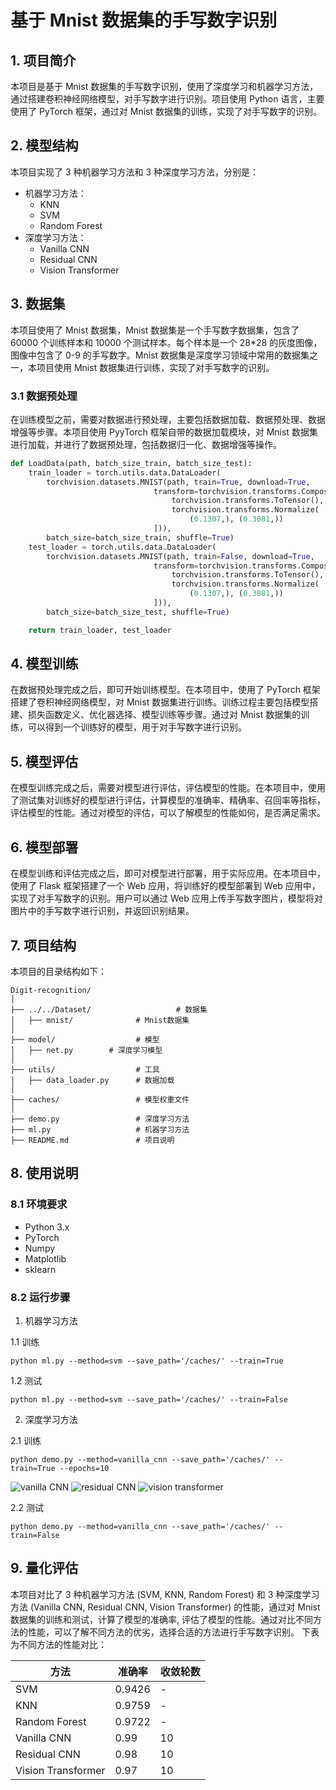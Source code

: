# 基于 Mnist 数据集的手写数字识别

## 1. 项目简介

本项目是基于 Mnist 数据集的手写数字识别，使用了深度学习和机器学习方法，通过搭建卷积神经网络模型，对手写数字进行识别。项目使用 Python 语言，主要使用了 PyTorch 框架，通过对 Mnist 数据集的训练，实现了对手写数字的识别。

## 2. 模型结构

本项目实现了 3 种机器学习方法和 3 种深度学习方法，分别是：

- 机器学习方法：
  - KNN
  - SVM
  - Random Forest
- 深度学习方法：
  - Vanilla CNN
  - Residual CNN
  - Vision Transformer

## 3. 数据集

本项目使用了 Mnist 数据集，Mnist 数据集是一个手写数字数据集，包含了 60000 个训练样本和 10000 个测试样本。每个样本是一个 28\*28 的灰度图像，图像中包含了 0-9 的手写数字。Mnist 数据集是深度学习领域中常用的数据集之一，本项目使用 Mnist 数据集进行训练，实现了对手写数字的识别。

### 3.1 数据预处理

在训练模型之前，需要对数据进行预处理，主要包括数据加载、数据预处理、数据增强等步骤。本项目使用 PyyTorch 框架自带的数据加载模块，对 Mnist 数据集进行加载，并进行了数据预处理，包括数据归一化、数据增强等操作。

```python
def LoadData(path, batch_size_train, batch_size_test):
    train_loader = torch.utils.data.DataLoader(
        torchvision.datasets.MNIST(path, train=True, download=True,
                                transform=torchvision.transforms.Compose([
                                    torchvision.transforms.ToTensor(),
                                    torchvision.transforms.Normalize(
                                        (0.1307,), (0.3081,))
                                ])),
        batch_size=batch_size_train, shuffle=True)
    test_loader = torch.utils.data.DataLoader(
        torchvision.datasets.MNIST(path, train=False, download=True,
                                transform=torchvision.transforms.Compose([
                                    torchvision.transforms.ToTensor(),
                                    torchvision.transforms.Normalize(
                                        (0.1307,), (0.3081,))
                                ])),
        batch_size=batch_size_test, shuffle=True)

    return train_loader, test_loader
```

## 4. 模型训练

在数据预处理完成之后，即可开始训练模型。在本项目中，使用了 PyTorch 框架搭建了卷积神经网络模型，对 Mnist 数据集进行训练。训练过程主要包括模型搭建、损失函数定义、优化器选择、模型训练等步骤。通过对 Mnist 数据集的训练，可以得到一个训练好的模型，用于对手写数字进行识别。

## 5. 模型评估

在模型训练完成之后，需要对模型进行评估，评估模型的性能。在本项目中，使用了测试集对训练好的模型进行评估，计算模型的准确率、精确率、召回率等指标，评估模型的性能。通过对模型的评估，可以了解模型的性能如何，是否满足需求。

## 6. 模型部署

在模型训练和评估完成之后，即可对模型进行部署，用于实际应用。在本项目中，使用了 Flask 框架搭建了一个 Web 应用，将训练好的模型部署到 Web 应用中，实现了对手写数字的识别。用户可以通过 Web 应用上传手写数字图片，模型将对图片中的手写数字进行识别，并返回识别结果。

## 7. 项目结构

本项目的目录结构如下：

```
Digit-recognition/
│
├── ../../Dataset/                   # 数据集
│   ├── mnist/              # Mnist数据集
│
├── model/                  # 模型
│   ├── net.py        # 深度学习模型
│
├── utils/                  # 工具
│   ├── data_loader.py      # 数据加载
│
├── caches/                 # 模型权重文件
│
├── demo.py                 # 深度学习方法
├── ml.py                   # 机器学习方法
├── README.md               # 项目说明
```

## 8. 使用说明

### 8.1 环境要求

- Python 3.x
- PyTorch
- Numpy
- Matplotlib
- sklearn

### 8.2 运行步骤

1. 机器学习方法

1.1 训练

```
python ml.py --method=svm --save_path='/caches/' --train=True
```

1.2 测试

```
python ml.py --method=svm --save_path='/caches/' --train=False
```

2. 深度学习方法

2.1 训练

```
python demo.py --method=vanilla_cnn --save_path='/caches/' --train=True --epochs=10
```

![vanilla CNN](./figs/vanilla_cnn.png)
![residual CNN](./figs/Figure_1.png)
![vision transformer](./figs/transformer.png)

2.2 测试

```
python demo.py --method=vanilla_cnn --save_path='/caches/' --train=False
```

## 9. 量化评估

本项目对比了 3 种机器学习方法 (SVM, KNN, Random Forest) 和 3 种深度学习方法 (Vanilla CNN, Residual CNN, Vision Transformer) 的性能，通过对 Mnist 数据集的训练和测试，计算了模型的准确率, 评估了模型的性能。通过对比不同方法的性能，可以了解不同方法的优劣，选择合适的方法进行手写数字识别。 下表为不同方法的性能对比：

| 方法               | 准确率 | 收敛轮数 |
| ------------------ | ------ | -------- |
| SVM                | 0.9426 | -        |
| KNN                | 0.9759 | -        |
| Random Forest      | 0.9722 | -        |
| Vanilla CNN        | 0.99   | 10       |
| Residual CNN       | 0.98   | 10       |
| Vision Transformer | 0.97   | 10       |
